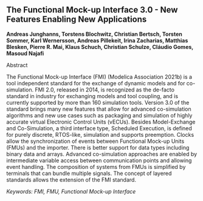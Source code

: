 
## The Functional Mock-up Interface 3.0 - New Features Enabling New Applications

**Andreas Junghanns, Torstens Blochwitz, Christian Bertsch, Torsten Sommer, Karl Wernersson, Andreas Pillekeit, Irina Zacharias, Matthias Blesken, Pierre R. Mai, Klaus Schuch, Christian Schulze, Cláudio Gomes, Masoud Najafi**

Abstract

The Functional Mock-up Interface (FMI) (Modelica Association
2021b) is a tool independent standard for the exchange
of dynamic models and for co-simulation. FMI
2.0, released in 2014, is recognized as the de-facto standard
in industry for exchanging models and tool coupling,
and is currently supported by more than 160 simulation
tools. Version 3.0 of the standard brings many new features
that allow for advanced co-simulation algorithms
and new use cases such as packaging and simulation of
highly accurate virtual Electronic Control Units (vECUs).
Besides Model-Exchange and Co-Simulation, a third interface
type, Scheduled Execution, is defined for purely
discrete, RTOS-like, simulation and supports preemption.
Clocks allow the synchronization of events between Functional
Mock-up Units (FMUs) and the importer. There
is better support for data types including binary data and
arrays. Advanced co-simulation approaches are enabled
by intermediate variable access between communication
points and allowing event handling. The composition of
systems from FMUs is simplified by terminals that can
bundle multiple signals. The concept of layered standards
allows the extension of the FMI standard.

*Keywords: FMI, FMU, Functional Mock-up Interface*
